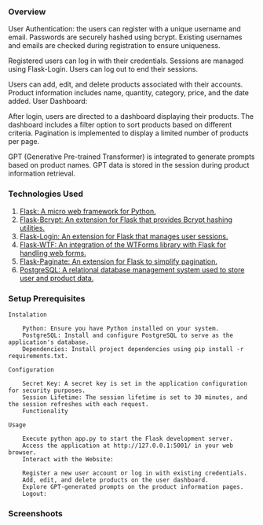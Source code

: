 

### Overview

User Authentication: the users can register with a unique username and email. Passwords are securely hashed using bcrypt.
Existing usernames and emails are checked during registration to ensure uniqueness.

Registered users can log in with their credentials. Sessions are managed using Flask-Login. Users can log out to end their sessions.

Users can add, edit, and delete products associated with their accounts. Product information includes name, quantity, category, price, and the date added.
User Dashboard:

After login, users are directed to a dashboard displaying their products. The dashboard includes a filter option to sort products based on different criteria.
Pagination is implemented to display a limited number of products per page.

GPT (Generative Pre-trained Transformer) is integrated to generate prompts based on product names. GPT data is stored in the session during product information retrieval.


### Technologies Used

1. [Flask: A micro web framework for Python.](https://flask.palletsprojects.com/en/2.3.x/)
2. [Flask-Bcrypt: An extension for Flask that provides Bcrypt hashing utilities.](https://flask-bcrypt.readthedocs.io/en/1.0.1/)
3. [Flask-Login: An extension for Flask that manages user sessions.](https://flask-login.readthedocs.io/en/latest/)
4. [Flask-WTF: An integration of the WTForms library with Flask for handling web forms.](https://flask-wtf.readthedocs.io/en/1.2.x/)
5. [Flask-Paginate: An extension for Flask to simplify pagination.](https://flask-sqlalchemy.palletsprojects.com/en/3.0.x/pagination/)
6. [PostgreSQL: A relational database management system used to store user and product data.](https://www.postgresql.org/)


###  Setup Prerequisites
```
Instalation

    Python: Ensure you have Python installed on your system.
    PostgreSQL: Install and configure PostgreSQL to serve as the application's database.
    Dependencies: Install project dependencies using pip install -r requirements.txt.

Configuration

    Secret Key: A secret key is set in the application configuration for security purposes.
    Session Lifetime: The session lifetime is set to 30 minutes, and the session refreshes with each request.
    Functionality

Usage

    Execute python app.py to start the Flask development server.
    Access the application at http://127.0.0.1:5001/ in your web browser.
    Interact with the Website:

    Register a new user account or log in with existing credentials.
    Add, edit, and delete products on the user dashboard.
    Explore GPT-generated prompts on the product information pages.
    Logout:

```

### Screenshoots 